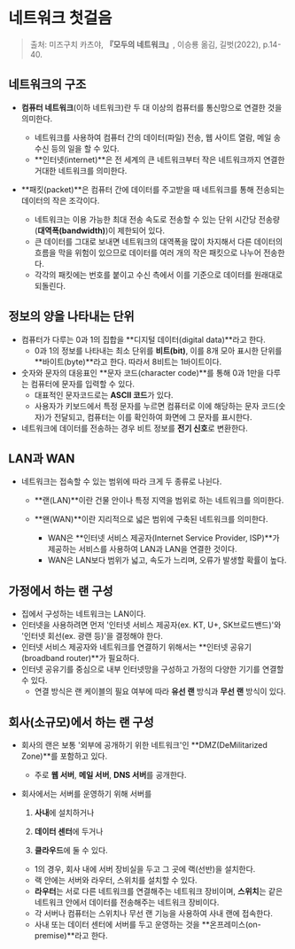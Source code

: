 # 네트워크 첫걸음

> 출처: 미즈구치 카츠야,  **『**모두의 네트워크**』**,  이승룡 옮김, 길벗(2022), p.14-40.

## 네트워크의 구조

* **컴퓨터 네트워크**(이하 네트워크)란 두 대 이상의 컴퓨터를 통신망으로 연결한 것을 의미한다.
  * 네트워크를 사용하여 컴퓨터 간의 데이터(파일) 전송, 웹 사이트 열람, 메일 송수신 등의 일을 할 수 있다.
  * **인터넷(internet)**은 전 세계의 큰 네트워크부터 작은 네트워크까지 연결한 거대한 네트워크를 의미한다.



* **패킷(packet)**은 컴퓨터 간에 데이터를 주고받을 때 네트워크를 통해 전송되는 데이터의 작은 조각이다.

  * 네트워크는 이용 가능한 최대 전송 속도로 전송할 수 있는 단위 시간당 전송량(**대역폭(bandwidth)**)이 제한되어 있다.
  * 큰 데이터를 그대로 보내면 네트워크의 대역폭을 많이 차지해서 다른 데이터의 흐름을 막을 위험이 있으므로 데이터를 여러 개의 작은 패킷으로 나누어 전송한다.
  * 각각의 패킷에는 번호를 붙이고 수신 측에서 이를 기준으로 데이터를 원래대로 되돌린다.

  

## 정보의 양을 나타내는 단위

* 컴퓨터가 다루는 0과 1의 집합을 **디지털 데이터(digital data)**라고 한다.
  * 0과 1의 정보를 나타내는 최소 단위를 **비트(bit)**, 이를 8개 모아 표시한 단위를 **바이트(byte)**라고 한다. 따라서 8비트는 1바이트이다.
* 숫자와 문자의 대응표인 **문자 코드(character code)**를 통해 0과 1만을 다루는 컴퓨터에 문자를 입력할 수 있다.
  * 대표적인 문자코드로는 **ASCII 코드**가 있다.
  * 사용자가 키보드에서 특정 문자를 누르면 컴퓨터로 이에 해당하는 문자 코드(숫자)가 전달되고, 컴퓨터는 이를 확인하여 화면에 그 문자를 표시한다.
* 네트워크에 데이터를 전송하는 경우 비트 정보를 **전기 신호**로 변환한다.



## LAN과 WAN

* 네트워크는 접속할 수 있는 범위에 따라 크게 두 종류로 나뉜다.

  * **랜(LAN)**이란 건물 안이나 특정 지역을 범위로 하는 네트워크를 의미한다.

  * **왠(WAN)**이란 지리적으로 넓은 범위에 구축된 네트워크를 의미한다.

    * WAN은 **인터넷 서비스 제공자(Internet Service Provider, ISP)**가 제공하는 서비스를 사용하여 LAN과 LAN을 연결한 것이다.
    * WAN은 LAN보다 범위가 넓고, 속도가 느리며, 오류가 발생할 확률이 높다.

    

## 가정에서 하는 랜 구성

* 집에서 구성하는 네트워크는 LAN이다. 
* 인터넷을 사용하려면 먼저 '인터넷 서비스 제공자(ex. KT, U+, SK브로드밴드)'와 '인터넷 회선(ex. 광랜 등)'을 결정해야 한다.
* 인터넷 서비스 제공자와 네트워크를 연결하기 위해서는 **인터넷 공유기(broadband router)**가 필요하다.
* 인터넷 공유기를 중심으로 내부 인터넷망을 구성하고 가정의 다양한 기기를 연결할 수 있다.
  * 연결 방식은 랜 케이블의 필요 여부에 따라 **유선 랜** 방식과 **무선 랜** 방식이 있다.



## 회사(소규모)에서 하는 랜 구성

* 회사의 랜은 보통 '외부에 공개하기 위한 네트워크'인 **DMZ(DeMilitarized Zone)**를 포함하고 있다.

  * 주로 **웹 서버**, **메일 서버**, **DNS 서버**를 공개한다.

* 회사에서는 서버를 운영하기 위해 서버를 

  1. **사내**에 설치하거나

  2. **데이터 센터**에 두거나

  3. **클라우드**에 둘 수 있다.

     

  * 1의 경우, 회사 내에 서버 장비실을 두고 그 곳에 랙(선반)을 설치한다.
  * 랙 안에는 서버와 라우터, 스위치를 설치할 수 있다.
  * **라우터**는 서로 다른 네트워크를 연결해주는 네트워크 장비이며, **스위치**는 같은 네트워크 안에서 데이터를 전송해주는 네트워크 장비이다.
  * 각 서버나 컴퓨터는 스위치나 무선 랜 기능을 사용하여 사내 랜에 접속한다.
  * 사내 또는 데이터 센터에 서버를 두고 운영하는 것을 **온프레미스(on-premise)**라고 한다.